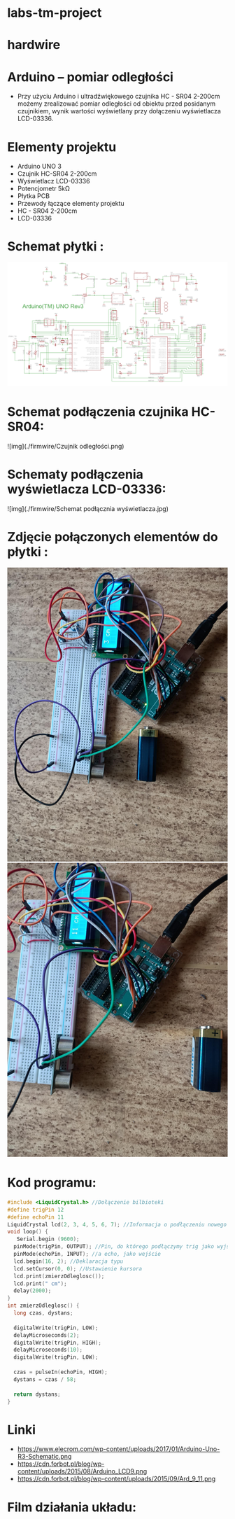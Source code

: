 # labs-tm-project

# hardwire

# Arduino – pomiar odległości

- Przy użyciu Arduino i ultradźwiękowego czujnika HC - SR04 2-200cm możemy zrealizować pomiar odległości od obiektu przed posidanym czujnikiem, wynik wartości wyświetlany przy dołączeniu wyświetlacza LCD-03336.

# Elementy projektu

- Arduino UNO 3
- Czujnik HC-SR04 2-200cm
- Wyświetlacz LCD-03336
- Potencjometr 5kΩ
- Płytka PCB
- Przewody łączące elementy projektu
- HC - SR04 2-200cm
- LCD-03336

# Schemat płytki :

![img](./firmwire/Arduino-Uno-R3-Schematic.png)

# Schemat podłączenia czujnika HC-SR04:

![img](./firmwire/Czujnik odległości.png)

# Schematy podłączenia wyświetlacza LCD-03336:

![img](./firmwire/Schemat podłącznia wyświetlacza.jpg)

# Zdjęcie połączonych elementów do płytki :

![img](./firmwire/zdj1.png)
![img](./firmwire/zdj2.png)

# Kod programu:

```cpp
#include <LiquidCrystal.h> //Dołączenie bilbioteki
#define trigPin 12
#define echoPin 11
LiquidCrystal lcd(2, 3, 4, 5, 6, 7); //Informacja o podłączeniu nowego wyświetlacza
void loop() {
   Serial.begin (9600);
  pinMode(trigPin, OUTPUT); //Pin, do którego podłączymy trig jako wyjście
  pinMode(echoPin, INPUT); //a echo, jako wejście
  lcd.begin(16, 2); //Deklaracja typu
  lcd.setCursor(0, 0); //Ustawienie kursora
  lcd.print(zmierzOdleglosc());
  lcd.print(" cm");
  delay(2000);
}
int zmierzOdleglosc() {
  long czas, dystans;

  digitalWrite(trigPin, LOW);
  delayMicroseconds(2);
  digitalWrite(trigPin, HIGH);
  delayMicroseconds(10);
  digitalWrite(trigPin, LOW);

  czas = pulseIn(echoPin, HIGH);
  dystans = czas / 58;

  return dystans;
}
```

# Linki

- https://www.elecrom.com/wp-content/uploads/2017/01/Arduino-Uno-R3-Schematic.png
- https://cdn.forbot.pl/blog/wp-content/uploads/2015/08/Arduino_LCD9.png
- https://cdn.forbot.pl/blog/wp-content/uploads/2015/09/Ard_9_11.png

# Film działania układu:
